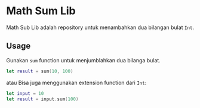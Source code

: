 # Math Sum Lib

Math Sub Lib adalah repository untuk menambahkan dua bilangan bulat `Int`.


## Usage


Gunakan `sum` function untuk menjumblahkan dua bilanga bulat.
```swift
let result = sum(10, 100)
```

atau Bisa juga menggunakan extension function dari `Int`:
```swift
let input = 10
let result = input.sum(100)
```


